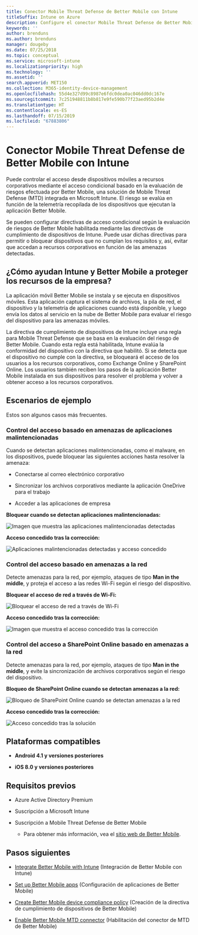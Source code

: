 ```yaml
---
title: Conector Mobile Threat Defense de Better Mobile con Intune
titleSuffix: Intune on Azure
description: Configure el conector Mobile Threat Defense de Better Mobile con Intune.
keywords: ''
author: brenduns
ms.author: brenduns
manager: dougeby
ms.date: 07/25/2018
ms.topic: conceptual
ms.service: microsoft-intune
ms.localizationpriority: high
ms.technology: ''
ms.assetid: ''
search.appverid: MET150
ms.collection: M365-identity-device-management
ms.openlocfilehash: 55d4e327d99c8987e6fdc0dea0ac046dd0dc167e
ms.sourcegitcommit: 7c251948811b8b817e9fe590b77f23aed95b2d4e
ms.translationtype: HT
ms.contentlocale: es-ES
ms.lasthandoff: 07/15/2019
ms.locfileid: "67883806"
---
```

# <a name="better-mobile-threat-defense-connector-with-intune"></a>Conector Mobile Threat Defense de Better Mobile con Intune

Puede controlar el acceso desde dispositivos móviles a recursos corporativos mediante el acceso condicional basado en la evaluación de riesgos efectuada por Better Mobile, una solución de Mobile Threat Defense (MTD) integrada en Microsoft Intune. El riesgo se evalúa en función de la telemetría recopilada de los dispositivos que ejecutan la aplicación Better Mobile.

Se pueden configurar directivas de acceso condicional según la evaluación de riesgos de Better Mobile habilitada mediante las directivas de cumplimiento de dispositivos de Intune. Puede usar dichas directivas para permitir o bloquear dispositivos que no cumplan los requisitos y, así, evitar que accedan a recursos corporativos en función de las amenazas detectadas.

## <a name="how-do-intune-and-better-mobile-help-protect-your-company-resources"></a>¿Cómo ayudan Intune y Better Mobile a proteger los recursos de la empresa?

La aplicación móvil Better Mobile se instala y se ejecuta en dispositivos móviles. Esta aplicación captura el sistema de archivos, la pila de red, el dispositivo y la telemetría de aplicaciones cuando está disponible, y luego envía los datos al servicio en la nube de Better Mobile para evaluar el riesgo del dispositivo para las amenazas móviles.

La directiva de cumplimiento de dispositivos de Intune incluye una regla para Mobile Threat Defense que se basa en la evaluación del riesgo de Better Mobile. Cuando esta regla está habilitada, Intune evalúa la conformidad del dispositivo con la directiva que habilitó. Si se detecta que el dispositivo no cumple con la directiva, se bloqueará el acceso de los usuarios a los recursos corporativos, como Exchange Online y SharePoint Online. Los usuarios también reciben los pasos de la aplicación Better Mobile instalada en sus dispositivos para resolver el problema y volver a obtener acceso a los recursos corporativos.

## <a name="sample-scenarios"></a>Escenarios de ejemplo

Estos son algunos casos más frecuentes.

### <a name="control-access-based-on-threats-from-malicious-apps"></a>Control del acceso basado en amenazas de aplicaciones malintencionadas

Cuando se detectan aplicaciones malintencionadas, como el malware, en los dispositivos, puede bloquear las siguientes acciones hasta resolver la amenaza:

- Conectarse al correo electrónico corporativo

- Sincronizar los archivos corporativos mediante la aplicación OneDrive para el trabajo

- Acceder a las aplicaciones de empresa

**Bloquear cuando se detectan aplicaciones malintencionadas:**

![Imagen que muestra las aplicaciones malintencionadas detectadas](./media/better_mobile_maliciousapps_blocked.png)

**Acceso concedido tras la corrección:**

![Aplicaciones malintencionadas detectadas y acceso concedido](./media/better_mobile_maliciousapps_unblocked.png)

### <a name="control-access-based-on-threat-to-network"></a>Control del acceso basado en amenazas a la red

Detecte amenazas para la red, por ejemplo, ataques de tipo **Man in the middle**, y proteja el acceso a las redes Wi-Fi según el riesgo del dispositivo.

**Bloquear el acceso de red a través de Wi-Fi:**

![Bloquear el acceso de red a través de Wi-Fi](./media/better_mobile_network_wifi_blocked.png)

**Acceso concedido tras la corrección:**

![Imagen que muestra el acceso concedido tras la corrección](./media/better_mobile_network_wifi_unblocked.png)

### <a name="control-access-to-sharepoint-online-based-on-threat-to-network"></a>Control del acceso a SharePoint Online basado en amenazas a la red

Detecte amenazas para la red, por ejemplo, ataques de tipo **Man in the middle**, y evite la sincronización de archivos corporativos según el riesgo del dispositivo.

**Bloqueo de SharePoint Online cuando se detectan amenazas a la red:**

![Bloqueo de SharePoint Online cuando se detectan amenazas a la red](./media/better_mobile_network_spo_blocked.png)

**Acceso concedido tras la corrección:**

![Acceso concedido tras la solución](./media/better_mobile_network_spo_unblocked.png)

## <a name="supported-platforms"></a>Plataformas compatibles

- **Android 4.1 y versiones posteriores**

- **iOS 8.0 y versiones posteriores**

## <a name="prerequisites"></a>Requisitos previos

- Azure Active Directory Premium

- Suscripción a Microsoft Intune

- Suscripción a Mobile Threat Defense de Better Mobile

  - Para obtener más información, vea el [sitio web de Better Mobile](https://www.better.mobi/).

## <a name="next-steps"></a>Pasos siguientes

- [Integrate Better Mobile with Intune](better-mobile-mtd-connector-integration.md) (Integración de Better Mobile con Intune)

- [Set up Better Mobile apps](mtd-apps-ios-app-configuration-policy-add-assign.md) (Configuración de aplicaciones de Better Mobile)

- [Create Better Mobile device compliance policy](mtd-device-compliance-policy-create.md) (Creación de la directiva de cumplimiento de dispositivos de Better Mobile)

- [Enable Better Mobile MTD connector](mtd-connector-enable.md) (Habilitación del conector de MTD de Better Mobile)

